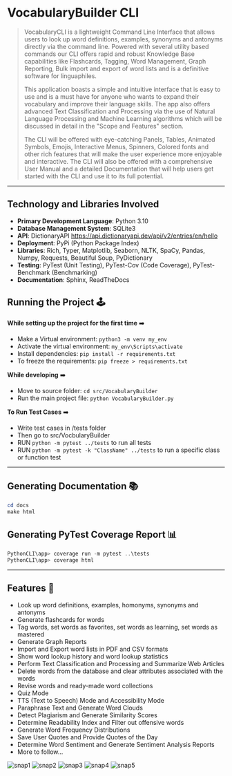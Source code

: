 # VocabularyBuilder CLI


> VocabularyCLI is a lightweight Command Line Interface that allows users to look up word definitions, examples, synonyms and antonyms directly via the command line. Powered with several utility based commands our CLI offers rapid and robust Knowledge Base capabilities like Flashcards, Tagging, Word Management, Graph Reporting, Bulk import and export of word lists and is a definitive software for linguaphiles.
>
> This application boasts a simple and intuitive interface that is easy to use and is a must have for anyone who wants to expand their vocabulary and improve their language skills. The app also offers advanced Text Classification and Processing via the use of Natural Language Processing and Machine Learning algorithms which will be discussed in detail in the "Scope and Features" section.
>
> The CLI will be offered with eye-catching Panels, Tables, Animated Symbols, Emojis, Interactive Menus, Spinners, Colored fonts and other rich features that will make the user experience more enjoyable and interactive. The CLI will also be offered with a comprehensive User Manual and a detailed Documentation that will help users get started with the CLI and use it to its full potential.
>
<hr>

## Technology and Libraries Involved

- **Primary Development Language**: Python 3.10
- **Database Management System**: SQLite3
- **API**: DictionaryAPI <https://api.dictionaryapi.dev/api/v2/entries/en/hello>
- **Deployment**: PyPi (Python Package Index)
- **Libraries**: Rich, Typer, Matplotlib, Seaborn, NLTK, SpaCy, Pandas, Numpy, Requests, Beautiful Soup, PyDictionary
- **Testing**: PyTest (Unit Testing), PyTest-Cov (Code Coverage), PyTest-Benchmark (Benchmarking)
- **Documentation**: Sphinx, ReadTheDocs

## Running the Project 🕹

**While setting up the project for the first time** :arrow_right:

- Make a Virtual environment: `python3 -m venv my_env`
- Activate the virtual environment: `my_env\Scripts\activate`
- Install dependencies: `pip install -r requirements.txt`
- To freeze the requirements: `pip freeze > requirements.txt`

**While developing** :arrow_right:

- Move to source folder: `cd src/VocabularyBuilder`
- Run the main project file: `python VocabularyBuilder.py`

**To Run Test Cases** :arrow_right:

- Write test cases in /tests folder
- Then go to src/VocbularyBuilder
- RUN `python -m pytest ../tests` to run all tests
- RUN `python -m pytest -k "ClassName" ../tests` to run a specific class or function test

<hr>

## Generating Documentation 📚

```powershell
cd docs
make html
```


## Generating PyTest Coverage Report 📊

```powershell
PythonCLI\app> coverage run -m pytest ..\tests
PythonCLI\app> coverage html
```
<hr>

## Features 🎯

- Look up word definitions, examples, homonyms, synonyms and antonyms
- Generate flashcards for words
- Tag words, set words as favorites, set words as learning, set words as mastered
- Generate Graph Reports
- Import and Export word lists in PDF and CSV formats
- Show word lookup history and word lookup statistics
- Perform Text Classification and Processing and Summarize Web Articles
- Delete words from the database and clear attributes associated with the words
- Revise words and ready-made word collections
- Quiz Mode
- TTS (Text to Speech) Mode and Accessibility Mode
- Paraphrase Text and Generate Word Clouds
- Detect Plagiarism and Generate Similarity Scores
- Determine Readability Index and Filter out offensive words
- Generate Word Frequency Distributions
- Save User Quotes and Provide Quotes of the Day
- Determine Word Sentiment and Generate Sentiment Analysis Reports
- More to follow...



![snap1](https://user-images.githubusercontent.com/68660002/205949431-a10bfb73-05a3-484c-9821-061ee3eddfa0.png)
![snap2](https://user-images.githubusercontent.com/68660002/205949434-d3f3c567-a5ed-4c9c-a3a3-17aaefc22c50.png)
![snap3](https://user-images.githubusercontent.com/68660002/205949437-23b90fd1-6023-4eb3-ba3f-dff735bb00ee.png)
![snap4](https://user-images.githubusercontent.com/68660002/205949441-0ef5cacc-3bf4-48be-9b09-a9880e1cfef1.png)
![snap5](https://user-images.githubusercontent.com/68660002/205949444-25b5ab53-f000-42dd-aac5-99c8013c8d76.png)
